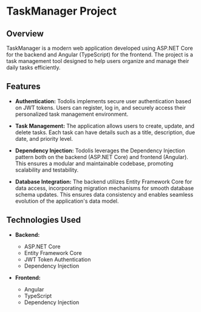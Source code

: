 # TaskManager Project

## Overview

TaskManager is a modern web application developed using ASP.NET Core for the backend and Angular (TypeScript) for the frontend. The project is a task management tool designed to help users organize and manage their daily tasks efficiently.

## Features

- **Authentication:** Todolis implements secure user authentication based on JWT tokens. Users can register, log in, and securely access their personalized task management environment.

- **Task Management:** The application allows users to create, update, and delete tasks. Each task can have details such as a title, description, due date, and priority level.

- **Dependency Injection:** Todolis leverages the Dependency Injection pattern both on the backend (ASP.NET Core) and frontend (Angular). This ensures a modular and maintainable codebase, promoting scalability and testability.

- **Database Integration:** The backend utilizes Entity Framework Core for data access, incorporating migration mechanisms for smooth database schema updates. This ensures data consistency and enables seamless evolution of the application's data model.

## Technologies Used

- **Backend:**
  - ASP.NET Core
  - Entity Framework Core
  - JWT Token Authentication
  - Dependency Injection

- **Frontend:**
  - Angular
  - TypeScript
  - Dependency Injection
